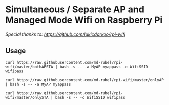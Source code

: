 # Simultaneous / Separate AP and Managed Mode Wifi on Raspberry Pi

###### Special thanks to: https://github.com/lukicdarkoo/rpi-wifi


## Usage
```
curl https://raw.githubusercontent.com/md-rubel/rpi-wifi/master/bothAPSTA | bash -s -- -a MyAP myappass -c WifiSSID wifipass

```

```
curl https://raw.githubusercontent.com/md-rubel/rpi-wifi/master/onlyAP | bash -s -- -a MyAP myappass

```

```
curl https://raw.githubusercontent.com/md-rubel/rpi-wifi/master/onlySTA | bash -s -- -c WifiSSID wifipass

```